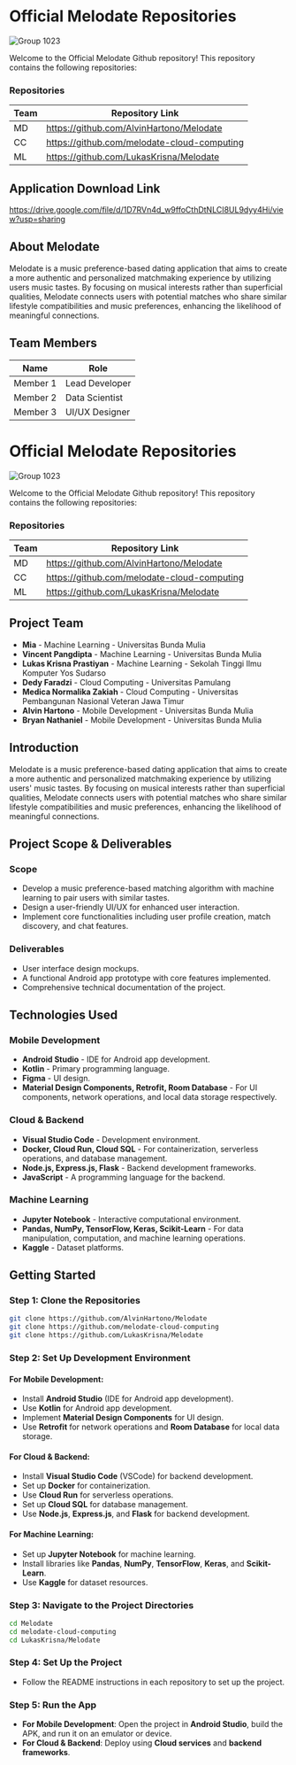 # Official Melodate Repositories

![Group 1023](https://github.com/user-attachments/assets/ad1809f7-9eee-411a-801b-4687c675e2d2)

Welcome to the Official Melodate Github repository! This repository contains the following repositories:

### Repositories

| Team | Repository Link                          |
| ---- | ---------------------------------------- |
| MD   | https://github.com/AlvinHartono/Melodate |
| CC   | https://github.com/melodate-cloud-computing|
| ML   | https://github.com/LukasKrisna/Melodate  |

## Application Download Link
https://drive.google.com/file/d/1D7RVn4d_w9ffoCthDtNLCI8UL9dyy4Hi/view?usp=sharing

## About Melodate

Melodate is a music preference-based dating application that aims to create a more authentic and personalized matchmaking experience by utilizing users music tastes. By focusing on musical interests rather than superficial qualities, Melodate connects users with potential matches who share similar lifestyle compatibilities and music preferences, enhancing the likelihood of meaningful connections.

## Team Members

| Name     | Role           |
| -------- | -------------- |
| Member 1 | Lead Developer |
| Member 2 | Data Scientist |
| Member 3 | UI/UX Designer |

# Official Melodate Repositories

![Group 1023](https://github.com/user-attachments/assets/ad1809f7-9eee-411a-801b-4687c675e2d2)

Welcome to the Official Melodate Github repository! This repository contains the following repositories:

### Repositories

| Team | Repository Link                          |
| ---- | ---------------------------------------- |
| MD   | https://github.com/AlvinHartono/Melodate |
| CC   | https://github.com/melodate-cloud-computing|
| ML   | https://github.com/LukasKrisna/Melodate  |

## Project Team

- **Mia** - Machine Learning - Universitas Bunda Mulia
- **Vincent Pangdipta** - Machine Learning - Universitas Bunda Mulia
- **Lukas Krisna Prastiyan** - Machine Learning - Sekolah Tinggi Ilmu Komputer Yos Sudarso
- **Dedy Faradzi** - Cloud Computing - Universitas Pamulang
- **Medica Normalika Zakiah** - Cloud Computing - Universitas Pembangunan Nasional Veteran Jawa Timur
- **Alvin Hartono** - Mobile Development - Universitas Bunda Mulia
- **Bryan Nathaniel** - Mobile Development - Universitas Bunda Mulia

## Introduction

Melodate is a music preference-based dating application that aims to create a more authentic and personalized matchmaking experience by utilizing users' music tastes. By focusing on musical interests rather than superficial qualities, Melodate connects users with potential matches who share similar lifestyle compatibilities and music preferences, enhancing the likelihood of meaningful connections.

## Project Scope & Deliverables

### Scope

- Develop a music preference-based matching algorithm with machine learning to pair users with similar tastes.
- Design a user-friendly UI/UX for enhanced user interaction.
- Implement core functionalities including user profile creation, match discovery, and chat features.

### Deliverables

- User interface design mockups.
- A functional Android app prototype with core features implemented.
- Comprehensive technical documentation of the project.

## Technologies Used

### Mobile Development

- **Android Studio** - IDE for Android app development.
- **Kotlin** - Primary programming language.
- **Figma** - UI design.
- **Material Design Components, Retrofit, Room Database** - For UI components, network operations, and local data storage respectively.

### Cloud & Backend

- **Visual Studio Code** - Development environment.
- **Docker, Cloud Run, Cloud SQL** - For containerization, serverless operations, and database management.
- **Node.js, Express.js, Flask** - Backend development frameworks.
- **JavaScript** - A programming language for the backend.

### Machine Learning

- **Jupyter Notebook** - Interactive computational environment.
- **Pandas, NumPy, TensorFlow, Keras, Scikit-Learn** - For data manipulation, computation, and machine learning operations.
- **Kaggle** - Dataset platforms.

## Getting Started

### Step 1: Clone the Repositories
```bash
git clone https://github.com/AlvinHartono/Melodate
git clone https://github.com/melodate-cloud-computing
git clone https://github.com/LukasKrisna/Melodate
```

### Step 2: Set Up Development Environment

#### For Mobile Development:
- Install **Android Studio** (IDE for Android app development).
- Use **Kotlin** for Android app development.
- Implement **Material Design Components** for UI design.
- Use **Retrofit** for network operations and **Room Database** for local data storage.

#### For Cloud & Backend:
- Install **Visual Studio Code** (VSCode) for backend development.
- Set up **Docker** for containerization.
- Use **Cloud Run** for serverless operations.
- Set up **Cloud SQL** for database management.
- Use **Node.js**, **Express.js**, and **Flask** for backend development.

#### For Machine Learning:
- Set up **Jupyter Notebook** for machine learning.
- Install libraries like **Pandas**, **NumPy**, **TensorFlow**, **Keras**, and **Scikit-Learn**.
- Use **Kaggle** for dataset resources.

### Step 3: Navigate to the Project Directories
```bash
cd Melodate
cd melodate-cloud-computing
cd LukasKrisna/Melodate
```

### Step 4: Set Up the Project
- Follow the README instructions in each repository to set up the project.

### Step 5: Run the App
- **For Mobile Development**: Open the project in **Android Studio**, build the APK, and run it on an emulator or device.
- **For Cloud & Backend**: Deploy using **Cloud services** and **backend frameworks**.
